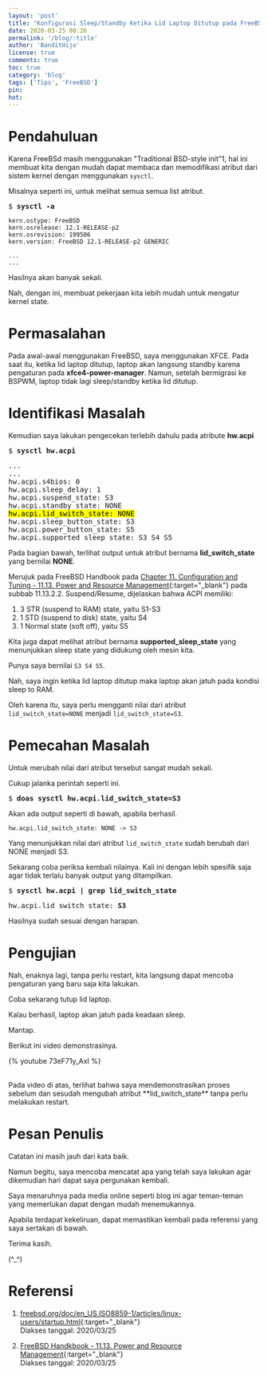 ```yaml
---
layout: 'post'
title: "Konfigurasi Sleep/Standby Ketika Lid Laptop Ditutup pada FreeBSD"
date: 2020-03-25 08:26
permalink: '/blog/:title'
author: 'BanditHijo'
license: true
comments: true
toc: true
category: 'blog'
tags: ['Tips', 'FreeBSD']
pin:
hot:
---
```


<!-- BANNER OF THE POST -->
<!-- <img class="post&#45;body&#45;img" src="{{ site.lazyload.logo_blank_banner }}" data&#45;echo="#" alt="banner"> -->

# Pendahuluan

Karena FreeBSd masih menggunakan "Traditional BSD-style init"<super>1</super>, hal ini membuat kita dengan mudah dapat membaca dan memodifikasi atribut dari sistem kernel dengan menggunakan `sysctl`.

Misalnya seperti ini, untuk melihat semua semua list atribut.

<pre>
$ <b>sysctl -a</b>
</pre>

```
kern.ostype: FreeBSD
kern.osrelease: 12.1-RELEASE-p2
kern.osrevision: 199506
kern.version: FreeBSD 12.1-RELEASE-p2 GENERIC

...
...
```

Hasilnya akan banyak sekali.

Nah, dengan ini, membuat pekerjaan kita lebih mudah untuk mengatur kernel state.

# Permasalahan

Pada awal-awal menggunakan FreeBSD, saya menggunakan XFCE. Pada saat itu, ketika lid laptop ditutup, laptop akan langsung standby karena pengaturan pada **xfce4-power-manager**. Namun, setelah bermigrasi ke BSPWM, laptop tidak lagi sleep/standby ketika lid ditutup.

# Identifikasi Masalah

Kemudian saya lakukan pengecekan terlebih dahulu pada atribute **hw.acpi**

<pre>
$ <b>sysctl hw.acpi</b>
</pre>

<pre>
...
...
hw.acpi.s4bios: 0
hw.acpi.sleep_delay: 1
hw.acpi.suspend_state: S3
hw.acpi.standby_state: NONE
<mark>hw.acpi.lid_switch_state: NONE</mark>
hw.acpi.sleep_button_state: S3
hw.acpi.power_button_state: S5
hw.acpi.supported_sleep_state: S3 S4 S5
</pre>

Pada bagian bawah, terlihat output untuk atribut bernama **lid_switch_state** yang bernilai **NONE**.

Merujuk pada FreeBSD Handbook pada [Chapter 11. Configuration and Tuning - 11.13. Power and Resource Management](https://www.freebsd.org/doc/handbook/acpi-overview.html){:target="_blank"} pada subbab 11.13.2.2. Suspend/Resume, dijelaskan bahwa ACPI memiliki:

1. 3 STR (suspend to RAM) state, yaitu S1-S3
2. 1 STD (suspend to disk) state, yaitu S4
3. 1 Normal state (soft off), yaitu S5

Kita juga dapat melihat atribut bernama **supported_sleep_state** yang menunjukkan sleep state yang didukung oleh mesin kita.

Punya saya bernilai `S3 S4 S5`.

Nah, saya ingin ketika lid laptop ditutup maka laptop akan jatuh pada kondisi sleep to RAM.

Oleh karena itu, saya perlu mengganti nilai dari atribut `lid_switch_state=NONE` menjadi `lid_switch_state=S3`.

# Pemecahan Masalah

Untuk merubah nilai dari atribut tersebut sangat mudah sekali.

Cukup jalanka perintah seperti ini.

<pre>
$ <b>doas sysctl hw.acpi.lid_switch_state=S3</b>
</pre>

Akan ada output seperti di bawah, apabila berhasil.

```
hw.acpi.lid_switch_state: NONE -> S3
```

Yang menunjukkan nilai dari atribut `lid_switch_state` sudah berubah dari NONE menjadi S3.

Sekarang coba periksa kembali nilainya. Kali ini dengan lebih spesifik saja agar tidak terlalu banyak output yang ditampilkan.

<pre>
$ <b>sysctl hw.acpi | grep lid_switch_state</b>
</pre>

<pre>
hw.acpi.lid_switch_state: <b>S3</b>
</pre>

Hasilnya sudah sesuai dengan harapan.

# Pengujian

Nah, enaknya lagi, tanpa perlu restart, kita langsung dapat mencoba pengaturan yang baru saja kita lakukan.

Coba sekarang tutup lid laptop.

Kalau berhasil, laptop akan jatuh pada keadaan sleep.

Mantap.

Berikut ini video demonstrasinya.

{% youtube 73eF71y_AxI %}

<br>
Pada video di atas, terlihat bahwa saya mendemonstrasikan proses sebelum dan sesudah mengubah atribut **lid_switch_state** tanpa perlu melakukan restart.

# Pesan Penulis

Catatan ini masih jauh dari kata baik.

Namun begitu, saya mencoba mencatat apa yang telah saya lakukan agar dikemudian hari dapat saya pergunakan kembali.

Saya menaruhnya pada media online seperti blog ini agar teman-teman yang memerlukan dapat dengan mudah menemukannya.

Apabila terdapat kekeliruan, dapat memastikan kembali pada referensi yang saya sertakan di bawah.

Terima kasih.

(^_^)







# Referensi

1. [freebsd.org/doc/en_US.ISO8859-1/articles/linux-users/startup.html](https://www.freebsd.org/doc/en_US.ISO8859-1/articles/linux-users/startup.html){:target="_blank"}
<br>Diakses tanggal: 2020/03/25

2. [FreeBSD Handkbook - 11.13. Power and Resource Management](https://www.freebsd.org/doc/handbook/acpi-overview.html){:target="_blank"}
<br>Diakses tanggal: 2020/03/25

